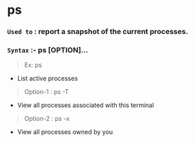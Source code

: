 # ps

### `Used to` : report a snapshot of the current processes.

### `Syntax` :- ps [OPTION]...

> Ex: ps

- List active processes

> Option-1 : ps -T

- View all processes associated with this terminal

> Option-2 : ps -x

- View all processes owned by you
